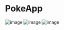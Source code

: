 # PokeApp
![image](https://github.com/seva3l/PokeApp/assets/54838442/899157cd-8eb9-46df-a543-6cf2e4b68e96)
![image](https://github.com/seva3l/PokeApp/assets/54838442/2cc40bac-7c8a-4635-b326-14741fdbb43e)
![image](https://github.com/seva3l/PokeApp/assets/54838442/02760b33-8291-4c12-bfbe-ee0d200ffe03)

